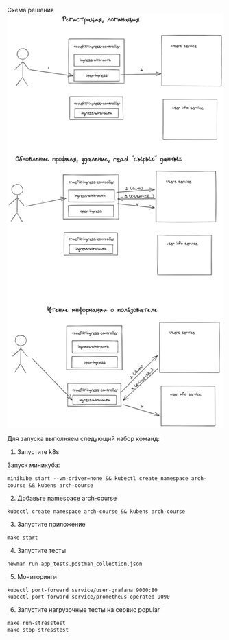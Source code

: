 Схема решения
![schema](./README.assets/schema.png)

Для запуска выполняем следующий набор команд:

1) Запустите k8s

Запуск миникуба:
```
minikube start --vm-driver=none && kubectl create namespace arch-course && kubens arch-course
```

2) Добавьте namespace arch-course
```
kubectl create namespace arch-course && kubens arch-course
```

3) Запустите приложение
```
make start
```

4) Запустите тесты
```
newman run app_tests.postman_collection.json
```

5) Мониторинги
```
kubectl port-forward service/user-grafana 9000:80
kubectl port-forward service/prometheus-operated 9090
```

6) Запустите нагрузочные тесты на сервис popular
```
make run-stresstest
make stop-stresstest
```